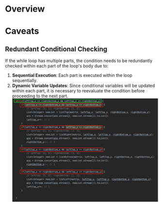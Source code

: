 # Overview

# Caveats
## Redundant Conditional Checking
If the while loop has multiple parts, the condition needs to be redundantly checked within each part of the loop's body due to:
   1. **Sequential Execution**: Each part is executed within the loop sequentially.
   2. **Dynamic Variable Updates**: Since conditional variables will be updated within each part, it is necessary to reevaluate the condition before proceeding to the next part.
![Redundant Conditional Checking](static/Redundant_Conditional_Checking.png)

